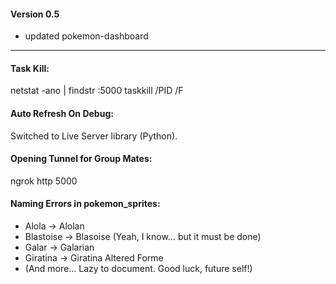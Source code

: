 #### Version 0.5

- updated pokemon-dashboard

---

#### Task Kill:
netstat -ano | findstr :5000
taskkill /PID <PID> /F

#### Auto Refresh On Debug:
Switched to Live Server library (Python).

#### Opening Tunnel for Group Mates:
ngrok http 5000

#### Naming Errors in pokemon_sprites:
- Alola → Alolan
- Blastoise → Blasoise (Yeah, I know... but it must be done)
- Galar → Galarian
- Giratina → Giratina Altered Forme
- (And more... Lazy to document. Good luck, future self!)

